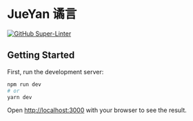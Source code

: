 # JueYan 谲言

[![GitHub Super-Linter](https://github.com/s33h0w/jueyan/workflows/Lint%20Code%20Base/badge.svg)](https://github.com/marketplace/actions/super-linter)

## Getting Started

First, run the development server:

```bash
npm run dev
# or
yarn dev
```

Open [http://localhost:3000](http://localhost:3000) with your browser to see the result.
